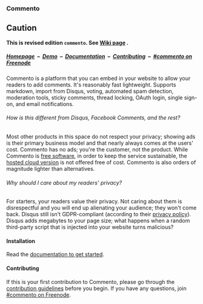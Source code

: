 ### Commento

## Caution
**This is revised edition `commento`. See [Wiki page](https://github.com/mzch/commento-re/wiki) .**

##### [Homepage](https://commento.io) &nbsp;&ndash;&nbsp; [Demo](https://demo.commento.io) &nbsp;&ndash;&nbsp; [Documentation](https://docs.commento.io) &nbsp;&ndash;&nbsp; [Contributing](https://docs.commento.io/contributing/) &nbsp;&ndash;&nbsp; [#commento on Freenode](http://webchat.freenode.net/?channels=%23commento)

Commento is a platform that you can embed in your website to allow your readers to add comments. It's reasonably fast lightweight. Supports markdown, import from Disqus, voting, automated spam detection, moderation tools, sticky comments, thread locking, OAuth login, single sign-on, and email notifications.

###### How is this different from Disqus, Facebook Comments, and the rest?

Most other products in this space do not respect your privacy; showing ads is their primary business model and that nearly always comes at the users' cost. Commento has no ads; you're the customer, not the product. While Commento is [free software](https://www.gnu.org/philosophy/free-sw.en.html), in order to keep the service sustainable, the [hosted cloud version](https://commento.io) is not offered free of cost. Commento is also orders of magnitude lighter than alternatives.

###### Why should I care about my readers' privacy?

For starters, your readers value their privacy. Not caring about them is disrespectful and you will end up alienating your audience; they won't come back. Disqus still isn't GDPR-compliant (according to their <a href="https://help.disqus.com/terms-and-policies/privacy-faq" title="At the time of writing (28 December 2018)" rel="nofollow">privacy policy</a>). Disqus adds megabytes to your page size; what happens when a random third-party script that is injected into your website turns malicious?

#### Installation

Read the [documentation to get started](https://docs.commento.io/installation/).

#### Contributing

If this is your first contribution to Commento, please go through the [contribution guidelines](https://docs.commento.io/contributing/) before you begin. If you have any questions, join [#commento on Freenode](http://webchat.freenode.net/?channels=%23commento).
